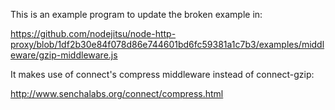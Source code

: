 This is an example program to update the broken example in:

  https://github.com/nodejitsu/node-http-proxy/blob/1df2b30e84f078d86e744601bd6fc59381a1c7b3/examples/middleware/gzip-middleware.js

It makes use of connect's compress middleware instead of connect-gzip:

  http://www.senchalabs.org/connect/compress.html
